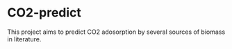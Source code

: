 # CO2-predict
This project aims to predict CO2 adosorption by several sources of biomass in literature.
